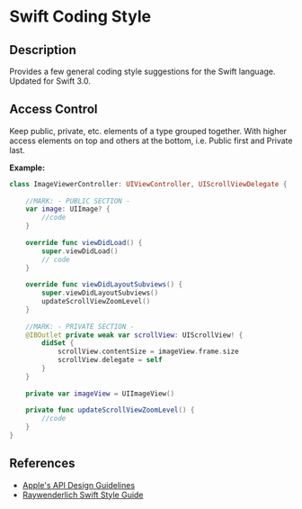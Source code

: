 # Swift Coding Style

## Description
Provides a few general coding style suggestions for the Swift language. Updated for Swift 3.0. 

## Access Control
Keep public, private, etc. elements of a type grouped together. With higher access elements on top and others at the bottom, i.e. Public first and Private last.

**Example:**
```swift
class ImageViewerController: UIViewController, UIScrollViewDelegate {
    
    //MARK: - PUBLIC SECTION -
    var image: UIImage? {
        //code
    }
    
    override func viewDidLoad() {
        super.viewDidLoad()
        // code
    }
    
    override func viewDidLayoutSubviews() {
        super.viewDidLayoutSubviews()
        updateScrollViewZoomLevel()
    }
    
    //MARK: - PRIVATE SECTION -
    @IBOutlet private weak var scrollView: UIScrollView! {
        didSet {
            scrollView.contentSize = imageView.frame.size
            scrollView.delegate = self
        }
    }
    
    private var imageView = UIImageView()
    
    private func updateScrollViewZoomLevel() {
        //code
    }
}
```

## References
* [Apple's API Design Guidelines](https://swift.org/documentation/api-design-guidelines/)
* [Raywenderlich Swift Style Guide](https://github.com/raywenderlich/swift-style-guide)

